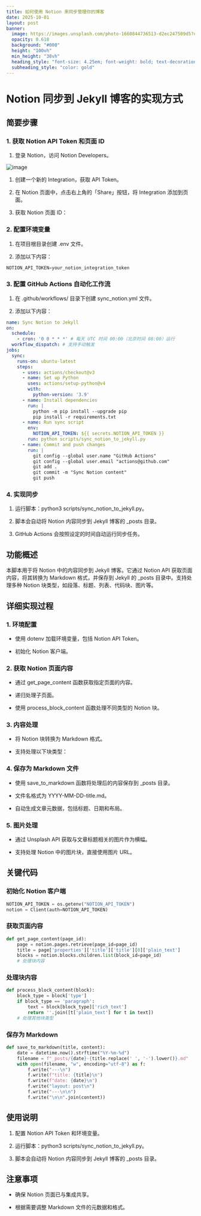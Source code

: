 ```yaml
---
title: 如何使用 Notion 来同步管理你的博客
date: 2025-10-01
layout: post
banner:
  image: https://images.unsplash.com/photo-1660844736513-d2ec247509d5?crop=entropy&cs=tinysrgb&fit=max&fm=jpg&ixid=M3w2OTIwMzJ8MHwxfHJhbmRvbXx8fHx8fHx8fDE3NTkzMjg1MDh8&ixlib=rb-4.1.0&q=80&w=1080
  opacity: 0.618
  background: "#000"
  height: "100vh"
  min_height: "38vh"
  heading_style: "font-size: 4.25em; font-weight: bold; text-decoration: underline"
  subheading_style: "color: gold"
---
```


# Notion 同步到 Jekyll 博客的实现方式

## 简要步骤

### 1. 获取 Notion API Token 和页面 ID

1. 登录 Notion，访问 Notion Developers。

![image](https://prod-files-secure.s3.us-west-2.amazonaws.com/a7a0cc5a-89b9-4cda-8686-1fba0ca52f40/d19c1afe-dea5-4312-9333-786b0ba83054/image.png?X-Amz-Algorithm=AWS4-HMAC-SHA256&X-Amz-Content-Sha256=UNSIGNED-PAYLOAD&X-Amz-Credential=ASIAZI2LB466WM6L4XQL%2F20251001%2Fus-west-2%2Fs3%2Faws4_request&X-Amz-Date=20251001T142147Z&X-Amz-Expires=3600&X-Amz-Security-Token=IQoJb3JpZ2luX2VjEH0aCXVzLXdlc3QtMiJGMEQCICSgaLokLk6%2Bk9wT3a6ujIunlITT4M0%2BO3SfcEMLStk4AiAmMh0XSEjQXCAF0sVzQbRxbGlWDA6Z6w1ULLr9ecWbWCr%2FAwgWEAAaDDYzNzQyMzE4MzgwNSIMhqaohRxmkjyAuSzWKtwDA1SYBEfvqEWDdoK%2FvBjHT7nKYv638hVvFtaDkm%2BTJa1YQ43PifjMpvvtgZi3%2BFIiA7%2FP979a0DjY9nNdJQRiSpQPptft%2FaP6eHFhHR26WJkrwdayZ5VaGEwj0F25G%2BvVliC6J7WiJAInzamqcPmoSMcHiDzjI1nFrPojLz07S4t3b7LpDKB6X6ItrFIbXjR%2BrX1AA2rzdvO1ZRbp55fPfD48BEYpTAaYALdO1ujBg6gqvW0Ef%2BIfXeB2ABmitohoJF3rA7JOGAwzSNfUS1HHTrqF5n%2FM9WPg4oWkqaxLYHv%2BFxhHAinzf8PI8wA1yLAeqIW1f1PLvon3ZNCZZjmJRYAR9IWZ6PXlUC9OqY1gCOvyYk%2BvPZmmXed%2BwYR3hNAx6gsXSrhxJTkjgFZDVL4QPOnr0R1T0oK6JpB1Z%2BNDyzMYjr5BbfDC1PnAAueJsr3YA78jh8pwyXPHHotedLsnnPvcuRBrbsLpVEbV5p42o4sPbZZepiSZU4Ll2fPOGBY6cyko1fEvFwEpq3OCyt%2BwXHXhf5z4s2T1NYoj8JWrI%2F8jksBZz8lQihRPXB5ju%2BRJ7OgWO4nj9olVllioLaFLOWbZO0E1NgnghNqh27yRtd%2B49GouBGkaqWS2RB8wwdP0xgY6pgEz6G4B92hDeSZ89ZmrebuP4pCvo6vYkawCVZlv4A0FfhL7P2bmDUf4CQOCRdPBE56y%2B9oIYRWthX9lSxSvmzdVKFNNis%2B4CUydX830m1BGmZkzuqt2xdomIqlaQP6XATYPq0yTdHGGuedjTaM7vRT5wtkO5CvsKiDeWVzZ3fcSKBCYVYflkqzlukp4h%2FYqCdOAoUFRcfERWhUPPP6UfrHnhRETdthM&X-Amz-Signature=64225d0dc2700d52776336f8573ff0ba0353908cb29c9cfb850ad5f0c4a5602a&X-Amz-SignedHeaders=host&x-amz-checksum-mode=ENABLED&x-id=GetObject)

1. 创建一个新的 Integration，获取 API Token。

1. 在 Notion 页面中，点击右上角的「Share」按钮，将 Integration 添加到页面。

1. 获取 Notion 页面 ID：


### 2. 配置环境变量

1. 在项目根目录创建 .env 文件。

1. 添加以下内容：

```javascript
NOTION_API_TOKEN=your_notion_integration_token
```

### 3. 配置 GitHub Actions 自动化工作流

1. 在 .github/workflows/ 目录下创建 sync_notion.yml 文件。

1. 添加以下内容：

```yaml
name: Sync Notion to Jekyll
on:
  schedule:
    - cron: '0 0 * * *' # 每天 UTC 时间 00:00（北京时间 08:00）运行
  workflow_dispatch: # 支持手动触发
jobs:
  sync:
    runs-on: ubuntu-latest
    steps:
      - uses: actions/checkout@v3
      - name: Set up Python
        uses: actions/setup-python@v4
        with:
          python-version: '3.9'
      - name: Install dependencies
        run: |
          python -m pip install --upgrade pip
          pip install -r requirements.txt
      - name: Run sync script
        env:
          NOTION_API_TOKEN: ${{ secrets.NOTION_API_TOKEN }}
        run: python scripts/sync_notion_to_jekyll.py
      - name: Commit and push changes
        run: |
          git config --global user.name "GitHub Actions"
          git config --global user.email "actions@github.com"
          git add .
          git commit -m "Sync Notion content"
          git push
```

### 4. 实现同步

1. 运行脚本：python3 scripts/sync_notion_to_jekyll.py。

1. 脚本会自动将 Notion 内容同步到 Jekyll 博客的 _posts 目录。

1. GitHub Actions 会按照设定的时间自动运行同步任务。

## 功能概述

本脚本用于将 Notion 中的内容同步到 Jekyll 博客。它通过 Notion API 获取页面内容，将其转换为 Markdown 格式，并保存到 Jekyll 的 _posts 目录中。支持处理多种 Notion 块类型，如段落、标题、列表、代码块、图片等。

## 详细实现过程

### 1. 环境配置

- 使用 dotenv 加载环境变量，包括 Notion API Token。

- 初始化 Notion 客户端。

### 2. 获取 Notion 页面内容

- 通过 get_page_content 函数获取指定页面的内容。

- 递归处理子页面。

- 使用 process_block_content 函数处理不同类型的 Notion 块。

### 3. 内容处理

- 将 Notion 块转换为 Markdown 格式。

- 支持处理以下块类型：


### 4. 保存为 Markdown 文件

- 使用 save_to_markdown 函数将处理后的内容保存到 _posts 目录。

- 文件名格式为 YYYY-MM-DD-title.md。

- 自动生成文章元数据，包括标题、日期和布局。

### 5. 图片处理

- 通过 Unsplash API 获取与文章标题相关的图片作为横幅。

- 支持处理 Notion 中的图片块，直接使用图片 URL。

## 关键代码

### 初始化 Notion 客户端

```python
NOTION_API_TOKEN = os.getenv("NOTION_API_TOKEN")
notion = Client(auth=NOTION_API_TOKEN)
```

### 获取页面内容

```python
def get_page_content(page_id):
    page = notion.pages.retrieve(page_id=page_id)
    title = page['properties']['title']['title'][0]['plain_text']
    blocks = notion.blocks.children.list(block_id=page_id)
    # 处理块内容
```

### 处理块内容

```python
def process_block_content(block):
    block_type = block['type']
    if block_type == 'paragraph':
        text = block[block_type]['rich_text']
        return ''.join([t['plain_text'] for t in text])
    # 处理其他块类型
```

### 保存为 Markdown

```python
def save_to_markdown(title, content):
    date = datetime.now().strftime("%Y-%m-%d")
    filename = f"_posts/{date}-{title.replace(' ', '-').lower()}.md"
    with open(filename, "w", encoding="utf-8") as f:
        f.write("---\n")
        f.write(f"title: {title}\n")
        f.write(f"date: {date}\n")
        f.write("layout: post\n")
        f.write("---\n\n")
        f.write("\n\n".join(content))
```

## 使用说明

1. 配置 Notion API Token 和环境变量。

1. 运行脚本：python3 scripts/sync_notion_to_jekyll.py。

1. 脚本会自动将 Notion 内容同步到 Jekyll 博客的 _posts 目录。

## 注意事项

- 确保 Notion 页面已与集成共享。

- 根据需要调整 Markdown 文件的元数据和格式。